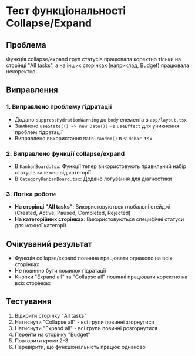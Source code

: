 # Тест функціональності Collapse/Expand

## Проблема
Функція collapse/expand груп статусів працювала коректно тільки на сторінці "All tasks", а на інших сторінках (наприклад, Budget) працювала некоректно.

## Виправлення

### 1. Виправлено проблему гідратації
- Додано `suppressHydrationWarning` до `body` елемента в `app/layout.tsx`
- Замінено `useState(() => new Date())` на `useEffect` для уникнення проблем гідратації
- Виправлено використання `Math.random()` в `sidebar.tsx`

### 2. Виправлено функції collapse/expand
- В `KanbanBoard.tsx`: Функції тепер використовують правильний набір статусів залежно від категорії
- В `CategoryKanbanBoard.tsx`: Додано логування для діагностики

### 3. Логіка роботи
- **На сторінці "All tasks"**: Використовуються глобальні стейджі (Created, Active, Paused, Completed, Rejected)
- **На категорійних сторінках**: Використовуються специфічні статуси для кожної категорії

## Очікуваний результат
- Функція collapse/expand повинна працювати однаково на всіх сторінках
- Не повинно бути помилок гідратації
- Кнопки "Expand all" та "Collapse all" повинні працювати коректно на всіх сторінках

## Тестування
1. Відкрити сторінку "All tasks"
2. Натиснути "Collapse all" - всі групи повинні згорнутися
3. Натиснути "Expand all" - всі групи повинні розгорнутися
4. Перейти на сторінку "Budget"
5. Повторити кроки 2-3
6. Перевірити, що функціональність працює однаково 